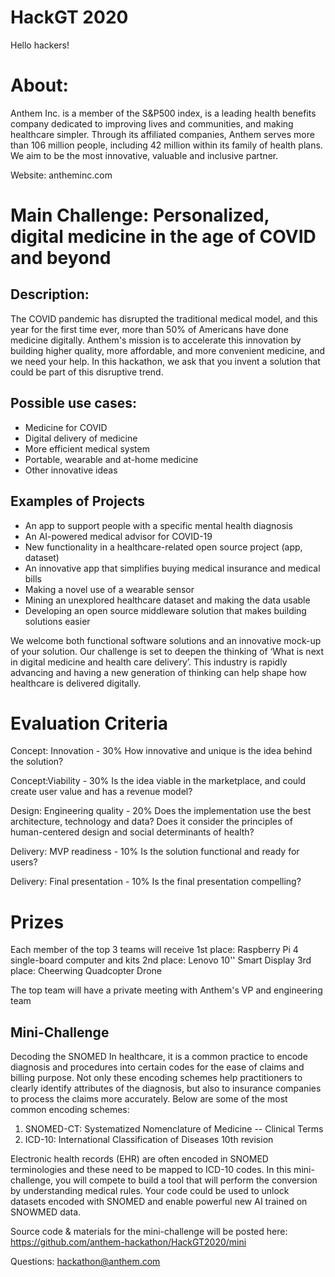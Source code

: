 # HackGT 2020

Hello hackers!

# About:
Anthem Inc. is a member of the S&P500 index, is a leading health benefits company dedicated to improving lives and communities, and making healthcare simpler. Through its affiliated companies, Anthem serves more than 106 million people, including 42 million within its family of health plans. We aim to be the most innovative, valuable and inclusive partner.

Website: antheminc.com

# Main Challenge: Personalized, digital medicine in the age of COVID and beyond

## Description: 
The COVID pandemic has disrupted the traditional medical model, and this year for the first time ever, more than 50% of Americans have done medicine digitally. Anthem's mission is to accelerate this innovation by building higher quality, more affordable, and more convenient medicine, and we need your help. In this hackathon, we ask that you invent a solution that could be part of this disruptive trend.

## Possible use cases: 
* Medicine for COVID
* Digital delivery of medicine
* More efficient medical system
* Portable, wearable and at-home medicine
* Other innovative ideas


## Examples of Projects
* An app to support people with a specific mental health diagnosis
* An AI-powered medical advisor for COVID-19
* New functionality in a healthcare-related open source project (app, dataset) 
* An innovative app that simplifies buying medical insurance and medical bills
* Making a novel use of a wearable sensor
* Mining an unexplored healthcare dataset and making the data usable
* Developing an open source middleware solution that makes building solutions easier

We welcome both functional software solutions and an innovative mock-up of your solution. Our challenge is set to deepen the thinking of ‘What is next in digital medicine and health care delivery’. This industry is rapidly advancing and having a new generation of thinking can help shape how healthcare is delivered digitally.


# Evaluation Criteria
Concept: Innovation - 30%
How innovative and unique is the idea behind the solution?

Concept:Viability - 30%
Is the idea viable in the marketplace, and could create user value and has a revenue model?

Design: Engineering quality - 20%
Does the implementation use the best architecture, technology and data?
Does it consider the principles of human-centered design and social determinants of health?

Delivery: MVP readiness - 10%
Is the solution functional and ready for users?

Delivery: Final presentation - 10%
Is the final presentation compelling?

# Prizes
Each member of the top 3 teams will receive
1st place: Raspberry Pi 4 single-board computer and kits
2nd place: Lenovo 10'' Smart Display 
3rd place: Cheerwing Quadcopter Drone

The top team will have a private meeting with Anthem's VP and engineering team


## Mini-Challenge
Decoding the SNOMED
In healthcare, it is a common practice to encode diagnosis and procedures into certain codes for the ease of claims and billing purpose. Not only these encoding schemes help practitioners to clearly identify attributes of the diagnosis, but also to insurance companies to process the claims more accurately. Below are some of the most common encoding schemes:

1. SNOMED-CT: Systematized Nomenclature of Medicine -- Clinical Terms
2. ICD-10: International Classification of Diseases 10th revision

Electronic health records (EHR) are often encoded in SNOMED terminologies and these need to be mapped to ICD-10 codes. In this mini-challenge, you will compete to build a tool that will perform the conversion by understanding medical rules. Your code could be used to unlock datasets encoded with SNOMED and enable powerful new AI trained on SNOWMED data.

Source code & materials for the mini-challenge will be posted here: https://github.com/anthem-hackathon/HackGT2020/mini

Questions: hackathon@anthem.com

